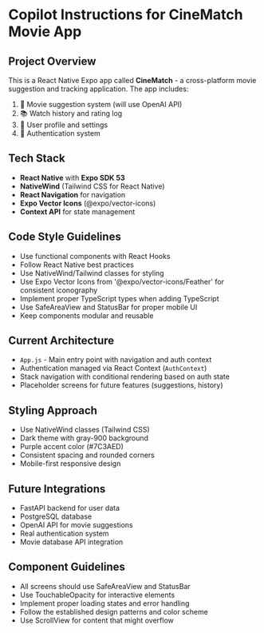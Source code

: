 # Copilot Instructions for CineMatch Movie App

<!-- Use this file to provide workspace-specific custom instructions to Copilot. For more details, visit https://code.visualstudio.com/docs/copilot/copilot-customization#_use-a-githubcopilotinstructionsmd-file -->

## Project Overview
This is a React Native Expo app called **CineMatch** - a cross-platform movie suggestion and tracking application. The app includes:

1. 🎯 Movie suggestion system (will use OpenAI API)
2. 📚 Watch history and rating log
3. 👤 User profile and settings
4. 🔐 Authentication system

## Tech Stack
- **React Native** with **Expo SDK 53**
- **NativeWind** (Tailwind CSS for React Native)
- **React Navigation** for navigation
- **Expo Vector Icons** (@expo/vector-icons)
- **Context API** for state management

## Code Style Guidelines
- Use functional components with React Hooks
- Follow React Native best practices
- Use NativeWind/Tailwind classes for styling
- Use Expo Vector Icons from '@expo/vector-icons/Feather' for consistent iconography
- Implement proper TypeScript types when adding TypeScript
- Use SafeAreaView and StatusBar for proper mobile UI
- Keep components modular and reusable

## Current Architecture
- `App.js` - Main entry point with navigation and auth context
- Authentication managed via React Context (`AuthContext`)
- Stack navigation with conditional rendering based on auth state
- Placeholder screens for future features (suggestions, history)

## Styling Approach
- Use NativeWind classes (Tailwind CSS)
- Dark theme with gray-900 background
- Purple accent color (#7C3AED)
- Consistent spacing and rounded corners
- Mobile-first responsive design

## Future Integrations
- FastAPI backend for user data
- PostgreSQL database
- OpenAI API for movie suggestions
- Real authentication system
- Movie database API integration

## Component Guidelines
- All screens should use SafeAreaView and StatusBar
- Use TouchableOpacity for interactive elements
- Implement proper loading states and error handling
- Follow the established design patterns and color scheme
- Use ScrollView for content that might overflow
